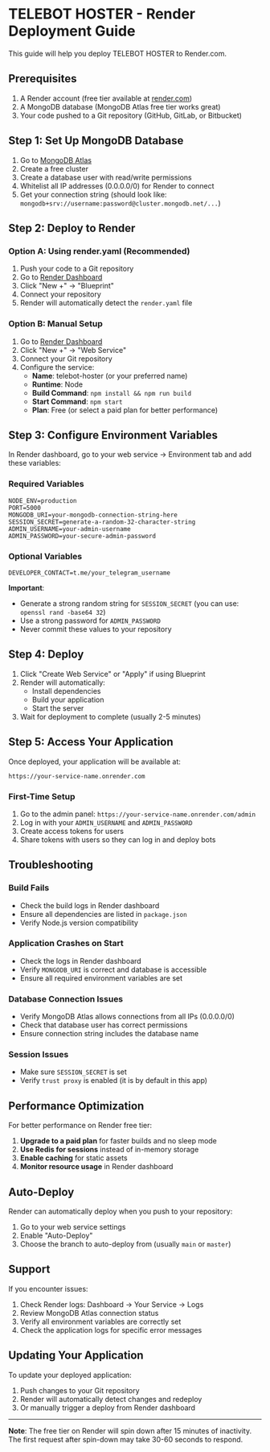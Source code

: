 # TELEBOT HOSTER - Render Deployment Guide

This guide will help you deploy TELEBOT HOSTER to Render.com.

## Prerequisites

1. A Render account (free tier available at [render.com](https://render.com))
2. A MongoDB database (MongoDB Atlas free tier works great)
3. Your code pushed to a Git repository (GitHub, GitLab, or Bitbucket)

## Step 1: Set Up MongoDB Database

1. Go to [MongoDB Atlas](https://www.mongodb.com/cloud/atlas)
2. Create a free cluster
3. Create a database user with read/write permissions
4. Whitelist all IP addresses (0.0.0.0/0) for Render to connect
5. Get your connection string (should look like: `mongodb+srv://username:password@cluster.mongodb.net/...`)

## Step 2: Deploy to Render

### Option A: Using render.yaml (Recommended)

1. Push your code to a Git repository
2. Go to [Render Dashboard](https://dashboard.render.com)
3. Click "New +" → "Blueprint"
4. Connect your repository
5. Render will automatically detect the `render.yaml` file

### Option B: Manual Setup

1. Go to [Render Dashboard](https://dashboard.render.com)
2. Click "New +" → "Web Service"
3. Connect your Git repository
4. Configure the service:
   - **Name**: telebot-hoster (or your preferred name)
   - **Runtime**: Node
   - **Build Command**: `npm install && npm run build`
   - **Start Command**: `npm start`
   - **Plan**: Free (or select a paid plan for better performance)

## Step 3: Configure Environment Variables

In Render dashboard, go to your web service → Environment tab and add these variables:

### Required Variables

```
NODE_ENV=production
PORT=5000
MONGODB_URI=your-mongodb-connection-string-here
SESSION_SECRET=generate-a-random-32-character-string
ADMIN_USERNAME=your-admin-username
ADMIN_PASSWORD=your-secure-admin-password
```

### Optional Variables

```
DEVELOPER_CONTACT=t.me/your_telegram_username
```

**Important**: 
- Generate a strong random string for `SESSION_SECRET` (you can use: `openssl rand -base64 32`)
- Use a strong password for `ADMIN_PASSWORD`
- Never commit these values to your repository

## Step 4: Deploy

1. Click "Create Web Service" or "Apply" if using Blueprint
2. Render will automatically:
   - Install dependencies
   - Build your application
   - Start the server
3. Wait for deployment to complete (usually 2-5 minutes)

## Step 5: Access Your Application

Once deployed, your application will be available at:
```
https://your-service-name.onrender.com
```

### First-Time Setup

1. Go to the admin panel: `https://your-service-name.onrender.com/admin`
2. Log in with your `ADMIN_USERNAME` and `ADMIN_PASSWORD`
3. Create access tokens for users
4. Share tokens with users so they can log in and deploy bots

## Troubleshooting

### Build Fails

- Check the build logs in Render dashboard
- Ensure all dependencies are listed in `package.json`
- Verify Node.js version compatibility

### Application Crashes on Start

- Check the logs in Render dashboard
- Verify `MONGODB_URI` is correct and database is accessible
- Ensure all required environment variables are set

### Database Connection Issues

- Verify MongoDB Atlas allows connections from all IPs (0.0.0.0/0)
- Check that database user has correct permissions
- Ensure connection string includes the database name

### Session Issues

- Make sure `SESSION_SECRET` is set
- Verify `trust proxy` is enabled (it is by default in this app)

## Performance Optimization

For better performance on Render free tier:

1. **Upgrade to a paid plan** for faster builds and no sleep mode
2. **Use Redis for sessions** instead of in-memory storage
3. **Enable caching** for static assets
4. **Monitor resource usage** in Render dashboard

## Auto-Deploy

Render can automatically deploy when you push to your repository:

1. Go to your web service settings
2. Enable "Auto-Deploy"
3. Choose the branch to auto-deploy from (usually `main` or `master`)

## Support

If you encounter issues:

1. Check Render logs: Dashboard → Your Service → Logs
2. Review MongoDB Atlas connection status
3. Verify all environment variables are correctly set
4. Check the application logs for specific error messages

## Updating Your Application

To update your deployed application:

1. Push changes to your Git repository
2. Render will automatically detect changes and redeploy
3. Or manually trigger a deploy from Render dashboard

---

**Note**: The free tier on Render will spin down after 15 minutes of inactivity. The first request after spin-down may take 30-60 seconds to respond.
